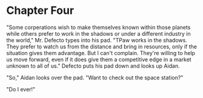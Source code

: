 # Chapter Four

"Some corperations wish to make themselves known within those planets while others prefer to work in the shadows or under a different industry in the world," Mr. Defecto types into his pad. "TPaw works in the shadows. They prefer to watch us from the distance and bring in resources, only if the situation gives them advantage. But I can't complain. They're willing to help us move forward, even if it does give them a competitive edge in a market unknown to all of us." Defecto puts his pad down and looks up Aidan.

"So," Aidan looks over the pad. "Want to check out the space station?"

"Do I ever!"

